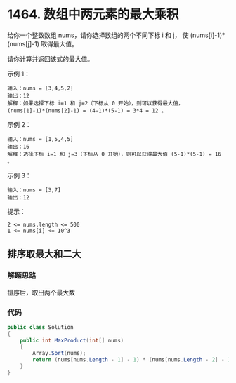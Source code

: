 # 1464. 数组中两元素的最大乘积
给你一个整数数组 nums，请你选择数组的两个不同下标 i 和 j，
使 (nums[i]-1)*(nums[j]-1) 取得最大值。

请你计算并返回该式的最大值。



示例 1：
```
输入：nums = [3,4,5,2]
输出：12 
解释：如果选择下标 i=1 和 j=2（下标从 0 开始），则可以获得最大值，
(nums[1]-1)*(nums[2]-1) = (4-1)*(5-1) = 3*4 = 12 。 
```
示例 2：
```
输入：nums = [1,5,4,5]
输出：16
解释：选择下标 i=1 和 j=3（下标从 0 开始），则可以获得最大值 (5-1)*(5-1) = 16 。
```
示例 3：
```
输入：nums = [3,7]
输出：12
```

提示：
```
2 <= nums.length <= 500
1 <= nums[i] <= 10^3
```
## 排序取最大和二大
### 解题思路
排序后，取出两个最大数

### 代码

```csharp
public class Solution
{
    public int MaxProduct(int[] nums)
    {
        Array.Sort(nums);
        return (nums[nums.Length - 1] - 1) * (nums[nums.Length - 2] - 1);
    }
}
```
